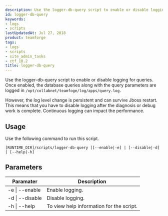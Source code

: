 ```yaml
---
description: Use the logger-db-query script to enable or disable logging for queries.
id: logger-db-query
keywords:
- logs
- scripts
lastUpdatedAt: Jul 27, 2018
product: teamforge
tags:
- logs
- scripts
- site_admin_tasks
- ctf_18.2
title: logger-db-query
---
```


Use the logger-db-query script to enable or disable logging for queries. Once enabled, the database queries along with the query parameters are logged in `/opt/collabnet/teamfoge/log/apps/query.log`.

However, the log level change is persistent and can survive Jboss restart. This means that you have to disable logging after the diagnosis or debug work is complete. Continuous logging can impact the performance.

## Usage
Use the following command to run this script.
```shell
[RUNTIME_DIR]/scripts/logger-db-query [[--enable|-e] | [--disable|-d] | [--help|-h]
````
## Parameters

| Paramater | Description |
|-----------|-------------|
| -e \| --enable | Enable logging. |
| -d \| --disable | Disable logging. |
| -h \| --help | To view help information for the script. |



